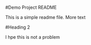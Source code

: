 #Demo Project README

This is a simple readme file. More text

#Heading 2

I hpe this is not a problem